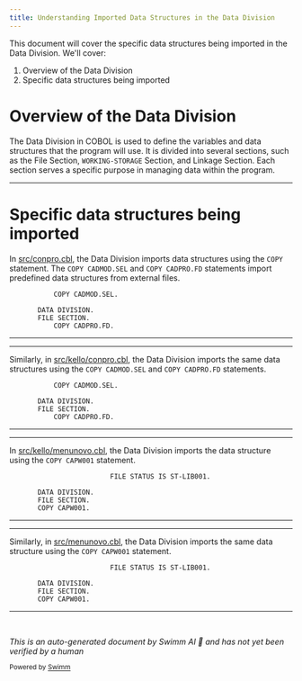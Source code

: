```yaml
---
title: Understanding Imported Data Structures in the Data Division
---
```

This document will cover the specific data structures being imported in the Data Division. We'll cover:

1. Overview of the Data Division
2. Specific data structures being imported

# Overview of the Data Division

The Data Division in COBOL is used to define the variables and data structures that the program will use. It is divided into several sections, such as the File Section, <SwmToken path="src/conpro.cbl" pos="25:1:3" line-data="       WORKING-STORAGE SECTION.">`WORKING-STORAGE`</SwmToken> Section, and Linkage Section. Each section serves a specific purpose in managing data within the program.

<SwmSnippet path="/src/conpro.cbl" line="17">

---

# Specific data structures being imported

In <SwmPath>[src/conpro.cbl](src/conpro.cbl)</SwmPath>, the Data Division imports data structures using the <SwmToken path="src/conpro.cbl" pos="17:1:1" line-data="           COPY CADMOD.SEL.">`COPY`</SwmToken> statement. The <SwmToken path="src/conpro.cbl" pos="17:1:5" line-data="           COPY CADMOD.SEL.">`COPY CADMOD.SEL`</SwmToken> and <SwmToken path="src/conpro.cbl" pos="21:1:5" line-data="           COPY CADPRO.FD.">`COPY CADPRO.FD`</SwmToken> statements import predefined data structures from external files.

```cobol
           COPY CADMOD.SEL.

       DATA DIVISION.
       FILE SECTION.
           COPY CADPRO.FD.
```

---

</SwmSnippet>

<SwmSnippet path="/src/kello/conpro.cbl" line="17">

---

Similarly, in <SwmPath>[src/kello/conpro.cbl](src/kello/conpro.cbl)</SwmPath>, the Data Division imports the same data structures using the <SwmToken path="src/kello/conpro.cbl" pos="17:1:5" line-data="           COPY CADMOD.SEL.">`COPY CADMOD.SEL`</SwmToken> and <SwmToken path="src/kello/conpro.cbl" pos="21:1:5" line-data="           COPY CADPRO.FD.">`COPY CADPRO.FD`</SwmToken> statements.

```cobol
           COPY CADMOD.SEL.

       DATA DIVISION.
       FILE SECTION.
           COPY CADPRO.FD.
```

---

</SwmSnippet>

<SwmSnippet path="/src/kello/menunovo.cbl" line="31">

---

In <SwmPath>[src/kello/menunovo.cbl](src/kello/menunovo.cbl)</SwmPath>, the Data Division imports the data structure using the <SwmToken path="src/kello/menunovo.cbl" pos="35:1:3" line-data="       COPY CAPW001.">`COPY CAPW001`</SwmToken> statement.

```cobol
                         FILE STATUS IS ST-LIB001.

       DATA DIVISION.
       FILE SECTION.
       COPY CAPW001.
```

---

</SwmSnippet>

<SwmSnippet path="/src/menunovo.cbl" line="31">

---

Similarly, in <SwmPath>[src/menunovo.cbl](src/menunovo.cbl)</SwmPath>, the Data Division imports the same data structure using the <SwmToken path="src/menunovo.cbl" pos="35:1:3" line-data="       COPY CAPW001.">`COPY CAPW001`</SwmToken> statement.

```cobol
                         FILE STATUS IS ST-LIB001.

       DATA DIVISION.
       FILE SECTION.
       COPY CAPW001.
```

---

</SwmSnippet>

&nbsp;

*This is an auto-generated document by Swimm AI 🌊 and has not yet been verified by a human*

<SwmMeta version="3.0.0" repo-id="Z2l0aHViJTNBJTNBa2VsbG8lM0ElM0Fzd2ltbWlv" repo-name="kello"><sup>Powered by [Swimm](/)</sup></SwmMeta>
